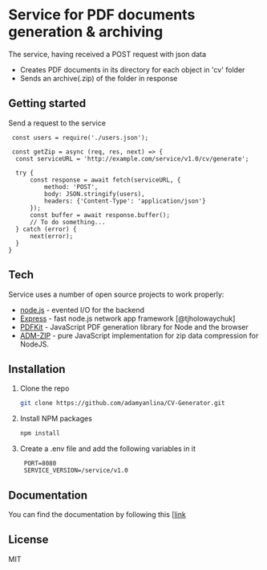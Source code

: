 # Service for PDF documents generation & archiving

The service, having received a POST request with json data

- Creates PDF documents in its directory for each object in 'cv' folder
- Sends an archive(.zip) of the folder in response

## Getting started

Send a request to the service
  ```JS
   const users = require('./users.json');
  
   const getZip = async (req, res, next) => {
    const serviceURL = 'http://example.com/service/v1.0/cv/generate';

    try {
        const response = await fetch(serviceURL, { 
            method: 'POST', 
            body: JSON.stringify(users), 
            headers: {'Content-Type': 'application/json'}
        });
        const buffer = await response.buffer();
        // To do something...
    } catch (error) {
        next(error);
    }
}
  ```

## Tech

Service uses a number of open source projects to work properly:

- [node.js](https://nodejs.org/) - evented I/O for the backend
- [Express](https://expressjs.com/) - fast node.js network app framework [@tjholowaychuk]
- [PDFKit](https://www.npmjs.com/package/pdfkit) - JavaScript PDF generation library for Node and the browser
- [ADM-ZIP](https://www.npmjs.com/package/adm-zip) - pure JavaScript implementation for zip data compression for NodeJS.

## Installation

1. Clone the repo
   ```sh
   git clone https://github.com/adamyanlina/CV-Generator.git
   ```
2. Install NPM packages
   ```sh
   npm install
   ```
3. Create a .env file and add the following variables in it 
   ```shell
    PORT=8080
    SERVICE_VERSION=/service/v1.0
    ```

## Documentation 

You can find the documentation by following this [[link](https://documenter.getpostman.com/view/13495505/TzscqTBM)

## License

MIT